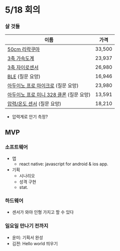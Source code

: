 5/18 회의
======================
### 살 것들

|이름   | 가격|
|-------------|-------|
|[50cm 리락쿠마  ](://www.coupang.com/vp/products/1840914?q=%EB%A6%AC%EB%9D%BD%EC%BF%A0%EB%A7%88+%EC%9D%B8%ED%98%95&rank=NaN&count=36&eventCategory=SRP&eventLabel=all_0) |33,500
|[3축 가속도계   ](http://www.vctec.co.kr/product/detail.html?product_no=889&cate_no=145&display_group=1)| 23,937
|[3축 자이로센서 ](http://www.vctec.co.kr/product/detail.html?product_no=868&cate_no=145&display_group=1)| 26,980
|[BLE](http://www.vctec.co.kr/product/detail.html?product_no=6455&cate_no=161&display_group=1) (질문 요망)| 16,946
|[아두이노 프로 마이크로](http://www.vctec.co.kr/product/detail.html?product_no=1278&cate_no=74&display_group=1) (질문 요망) | 23,980
|[아두이노 프로 미니 328 클론](http://www.vctec.co.kr/product/detail.html?product_no=5208&cate_no=74&display_group=1) (질문 요망) | 13,591
|[압력/온도 센서](http://www.vctec.co.kr/product/detail.html?product_no=6840&cate_no=145&display_group=1) (질문 요망) | 18,210


* 압력계로 안기 측정?

## MVP
### 소프트웨어

* 앱
    * react native: javascript for android & ios app.
* 기획
    * 시나리오
    * 성격 구현
    * stat.

### 하드웨어

* 센서가 와야 인형 가지고 할 수 있다



### 일요일 만나기 전까지
* 윤미: 기획서 완성
* 김젼: Hello world 띄우기
